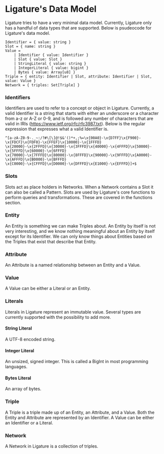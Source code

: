 # Ligature's Data Model

Ligature tries to have a very minimal data model.
Currently, Ligature only has a handful of data types that are supported.
Below is psudeocode for Ligature's data model.

```
Identifier = { value: string }
Slot = { name: string }
Value =
    | Identifier { value: Identifier }
    | Slot { value: Slot }
    | StringLiteral { value: string }
    | IntegerLiteral { value: bigint }
    | Bytes { value: Array[u8] }
Triple = { entity: Identifier | Slot, attribute: Identifier | Slot, value: Value }
Network = { triples: Set[Triple] }
```

### Identifiers

Identifiers are used to refer to a concept or object in Ligature.
Currently, a valid Identifier is a string that starts with either an underscore or a character from a-z or A-Z or 0-9,
and is followed any number of characters that are valid in IRIs (https://www.ietf.org/rfc/rfc3987.txt).
Below is the regular expression that expresses what a valid Identifier is.

```regexp
^[a-zA-Z0-9-._~:/?#\[\]@!$&'()*+,;%=\x{00A0}-\x{D7FF}\x{F900}-\x{FDCF}\x{FDF0}-\x{FFEF}\x{10000}-\x{1FFFD}
\x{20000}-\x{2FFFD}\x{30000}-\x{3FFFD}\x{40000}-\x{4FFFD}\x{50000}-\x{5FFFD}\x{60000}-\x{6FFFD}
\x{70000}-\x{7FFFD}\x{80000}-\x{8FFFD}\x{90000}-\x{9FFFD}\x{A0000}-\x{AFFFD}\x{B0000}-\x{BFFFD}
\x{C0000}-\x{CFFFD}\x{D0000}-\x{DFFFD}\x{E1000}-\x{EFFFD}]+$
```

### Slots

Slots act as place holders in Networks.
When a Network contains a Slot it can also be called a Pattern.
Slots are used by Ligature's core functions to perform queries and transformations.
These are covered in the functions section.

### Entity

An Entity is something we can make Triples about.
An Entity by itself is not very interesting,
and we know nothing meaningful about an Entity by itself except for its Identifier.
We can only know things about Entities based on the Triples that exist that describe that Entity.

### Attribute

An Attribute is a named relationship between an Entity and a Value.

### Value

A Value can be either a Literal or an Entity.

### Literals

Literals in Ligature represent an immutable value.
Several types are currently supported with the possibility to add more.

#### String Literal

A UTF-8 encoded string.

#### Integer Literal

An unsized, signed integer.
This is called a BigInt in most programming languages.

#### Bytes Literal

An array of bytes.

### Triple

A Triple is a triple made up of an Entity, an Attribute, and a Value.
Both the Entity and Attribute are represented by an Identifier.
A Value can be either an Identifier or a Literal.

### Network

A Network in Ligature is a collection of triples.

